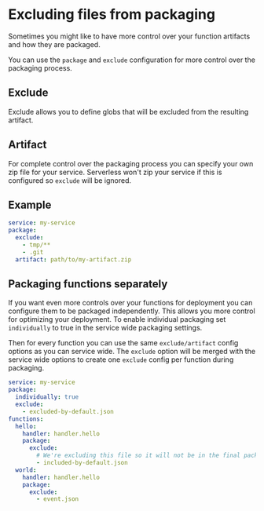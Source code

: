 <!--
title: Excluding files from packaging
menuText: Packaging Services
layout: Doc
-->

# Excluding files from packaging

Sometimes you might like to have more control over your function artifacts and how they are packaged.

You can use the `package` and `exclude` configuration for more control over the packaging process.

## Exclude

Exclude allows you to define globs that will be excluded from the resulting artifact.

## Artifact
For complete control over the packaging process you can specify your own zip file for your service. Serverless won't zip your service if this is configured so `exclude` will be ignored.

## Example

```yaml
service: my-service
package:
  exclude:
    - tmp/**
    - .git
  artifact: path/to/my-artifact.zip
```

## Packaging functions separately

If you want even more controls over your functions for deployment you can configure them to be packaged independently. This allows you more control for optimizing your deployment. To enable individual packaging set `individually` to true in the service wide packaging settings.

Then for every function you can use the same `exclude/artifact` config options as you can service wide. The `exclude` option will be merged with the service wide options to create one `exclude` config per function during packaging.

```yaml
service: my-service
package:
  individually: true
  exclude:
    - excluded-by-default.json
functions:
  hello:
    handler: handler.hello
    package:
      exclude:
        # We're excluding this file so it will not be in the final package of this function only
        - included-by-default.json
  world:
    handler: handler.hello
    package:
      exclude:
        - event.json
```
